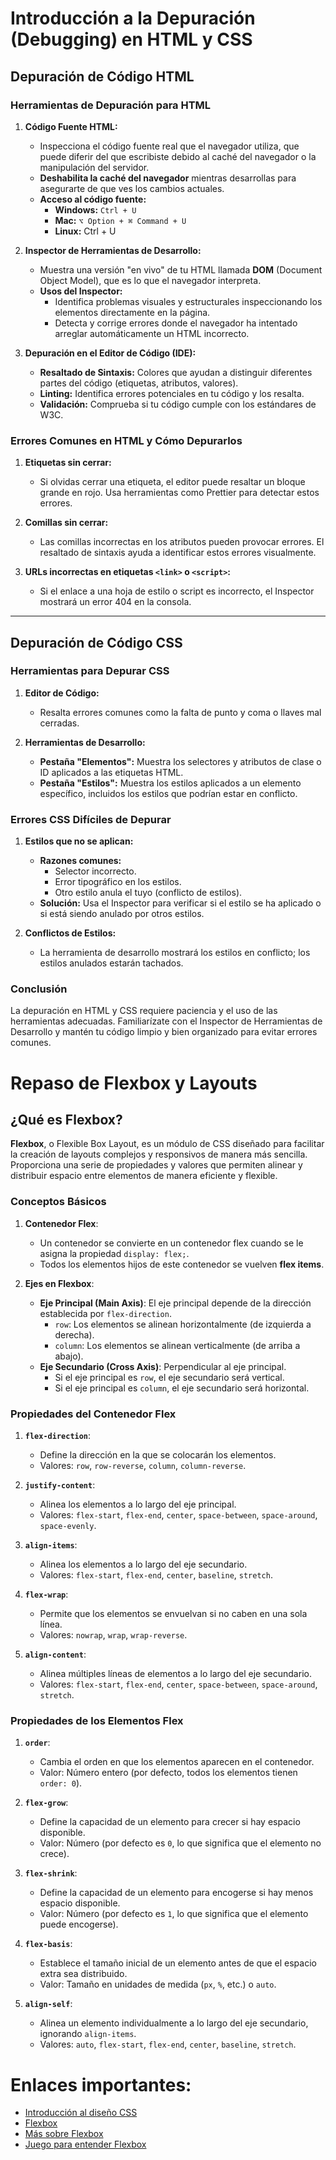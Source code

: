 # Introducción a la Depuración (Debugging) en HTML y CSS

## Depuración de Código HTML

### Herramientas de Depuración para HTML
1. **Código Fuente HTML:**
   - Inspecciona el código fuente real que el navegador utiliza, que puede diferir del que escribiste debido al caché del navegador o la manipulación del servidor.
   - **Deshabilita la caché del navegador** mientras desarrollas para asegurarte de que ves los cambios actuales.
   - **Acceso al código fuente:**
     - **Windows:** `Ctrl + U`
     - **Mac:** `⌥ Option + ⌘ Command + U`
     - **Linux:** Ctrl + U


2. **Inspector de Herramientas de Desarrollo:**
   - Muestra una versión "en vivo" de tu HTML llamada **DOM** (Document Object Model), que es lo que el navegador interpreta.
   - **Usos del Inspector:**
     - Identifica problemas visuales y estructurales inspeccionando los elementos directamente en la página.
     - Detecta y corrige errores donde el navegador ha intentado arreglar automáticamente un HTML incorrecto.

3. **Depuración en el Editor de Código (IDE):**
   - **Resaltado de Sintaxis:** Colores que ayudan a distinguir diferentes partes del código (etiquetas, atributos, valores).
   - **Linting:** Identifica errores potenciales en tu código y los resalta.
   - **Validación:** Comprueba si tu código cumple con los estándares de W3C.

### Errores Comunes en HTML y Cómo Depurarlos
1. **Etiquetas sin cerrar:**
   - Si olvidas cerrar una etiqueta, el editor puede resaltar un bloque grande en rojo. Usa herramientas como Prettier para detectar estos errores.

2. **Comillas sin cerrar:**
   - Las comillas incorrectas en los atributos pueden provocar errores. El resaltado de sintaxis ayuda a identificar estos errores visualmente.

3. **URLs incorrectas en etiquetas `<link>` o `<script>`:**
   - Si el enlace a una hoja de estilo o script es incorrecto, el Inspector mostrará un error 404 en la consola.

---

## Depuración de Código CSS

### Herramientas para Depurar CSS
1. **Editor de Código:**
   - Resalta errores comunes como la falta de punto y coma o llaves mal cerradas.

2. **Herramientas de Desarrollo:**
   - **Pestaña "Elementos":** Muestra los selectores y atributos de clase o ID aplicados a las etiquetas HTML.
   - **Pestaña "Estilos":** Muestra los estilos aplicados a un elemento específico, incluidos los estilos que podrían estar en conflicto.

### Errores CSS Difíciles de Depurar
1. **Estilos que no se aplican:**
   - **Razones comunes:** 
     - Selector incorrecto.
     - Error tipográfico en los estilos.
     - Otro estilo anula el tuyo (conflicto de estilos).
   - **Solución:** Usa el Inspector para verificar si el estilo se ha aplicado o si está siendo anulado por otros estilos.

2. **Conflictos de Estilos:**
   - La herramienta de desarrollo mostrará los estilos en conflicto; los estilos anulados estarán tachados.

### Conclusión
La depuración en HTML y CSS requiere paciencia y el uso de las herramientas adecuadas. Familiarízate con el Inspector de Herramientas de Desarrollo y mantén tu código limpio y bien organizado para evitar errores comunes.

# Repaso de Flexbox y Layouts

## ¿Qué es Flexbox?

**Flexbox**, o Flexible Box Layout, es un módulo de CSS diseñado para facilitar la creación de layouts complejos y responsivos de manera más sencilla. Proporciona una serie de propiedades y valores que permiten alinear y distribuir espacio entre elementos de manera eficiente y flexible.

### Conceptos Básicos

1. **Contenedor Flex**: 
   - Un contenedor se convierte en un contenedor flex cuando se le asigna la propiedad `display: flex;`.
   - Todos los elementos hijos de este contenedor se vuelven **flex items**.

2. **Ejes en Flexbox**:
   - **Eje Principal (Main Axis)**: El eje principal depende de la dirección establecida por `flex-direction`.
     - `row`: Los elementos se alinean horizontalmente (de izquierda a derecha).
     - `column`: Los elementos se alinean verticalmente (de arriba a abajo).
   - **Eje Secundario (Cross Axis)**: Perpendicular al eje principal.
     - Si el eje principal es `row`, el eje secundario será vertical.
     - Si el eje principal es `column`, el eje secundario será horizontal.


### Propiedades del Contenedor Flex

1. **`flex-direction`**:
   - Define la dirección en la que se colocarán los elementos.
   - Valores: `row`, `row-reverse`, `column`, `column-reverse`.

2. **`justify-content`**:
   - Alinea los elementos a lo largo del eje principal.
   - Valores: `flex-start`, `flex-end`, `center`, `space-between`, `space-around`, `space-evenly`.

3. **`align-items`**:
   - Alinea los elementos a lo largo del eje secundario.
   - Valores: `flex-start`, `flex-end`, `center`, `baseline`, `stretch`.

4. **`flex-wrap`**:
   - Permite que los elementos se envuelvan si no caben en una sola línea.
   - Valores: `nowrap`, `wrap`, `wrap-reverse`.

5. **`align-content`**:
   - Alinea múltiples líneas de elementos a lo largo del eje secundario.
   - Valores: `flex-start`, `flex-end`, `center`, `space-between`, `space-around`, `stretch`.

### Propiedades de los Elementos Flex

1. **`order`**:
   - Cambia el orden en que los elementos aparecen en el contenedor.
   - Valor: Número entero (por defecto, todos los elementos tienen `order: 0`).

2. **`flex-grow`**:
   - Define la capacidad de un elemento para crecer si hay espacio disponible.
   - Valor: Número (por defecto es `0`, lo que significa que el elemento no crece).

3. **`flex-shrink`**:
   - Define la capacidad de un elemento para encogerse si hay menos espacio disponible.
   - Valor: Número (por defecto es `1`, lo que significa que el elemento puede encogerse).

4. **`flex-basis`**:
   - Establece el tamaño inicial de un elemento antes de que el espacio extra sea distribuido.
   - Valor: Tamaño en unidades de medida (`px`, `%`, etc.) o `auto`.

5. **`align-self`**:
   - Alinea un elemento individualmente a lo largo del eje secundario, ignorando `align-items`.
   - Valores: `auto`, `flex-start`, `flex-end`, `center`, `baseline`, `stretch`.

# Enlaces importantes:
- [Introducción al diseño CSS](https://developer.mozilla.org/es/docs/Learn/CSS/CSS_layout/Introduction)
- [Flexbox](https://developer.mozilla.org/es/docs/Learn/CSS/CSS_layout/Flexbox)
- [Más sobre Flexbox](https://css-tricks.com/snippets/css/a-guide-to-flexbox/)
- [Juego para entender Flexbox](https://flexboxfroggy.com/#es)